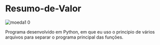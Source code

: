 # Resumo-de-Valor
![moeda1 0](https://user-images.githubusercontent.com/121234114/218140231-76eaee70-febc-4568-9c3e-bf807ef6278e.png)

Programa desenvolvido em Python, em que eu uso o principio de vários arquivos para separar o programa principal das funções.
